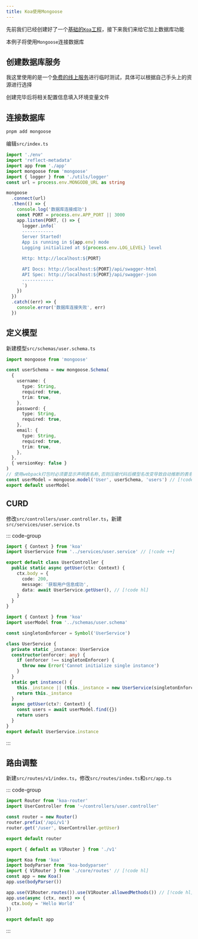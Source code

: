 ```yaml
---
title: Koa使用Mongoose
---
```


先前我们已经创建好了一个[基础的`Koa`工程](./create.md)，接下来我们来给它加上数据库功能

本例子将使用`Mongoose`连接数据库

## 创建数据库服务

我这里使用的是一个[免费的线上服务](https://methodot.com/)进行临时测试，具体可以根据自己手头上的资源进行选择

创建完毕后将相关配置信息填入环境变量文件

## 连接数据库

```sh
pnpm add mongoose
```

编辑`src/index.ts`

```ts
import './env'
import 'reflect-metadata'
import app from './app'
import mongoose from 'mongoose'
import { logger } from './utils/logger'
const url = process.env.MONGODB_URL as string

mongoose
  .connect(url)
  .then(() => {
    console.log('数据库连接成功')
    const PORT = process.env.APP_PORT || 3000
    app.listen(PORT, () => {
      logger.info(`
      ------------
      Server Started!
      App is running in ${app.env} mode
      Logging initialized at ${process.env.LOG_LEVEL} level

      Http: http://localhost:${PORT}

      API Docs: http://localhost:${PORT}/api/swagger-html
      API Spec: http://localhost:${PORT}/api/swagger-json
      ------------
      `)
    })
  })
  .catch((err) => {
    console.error('数据库连接失败', err)
  })
```

## 定义模型

新建模型`src/schemas/user.schema.ts`

```ts
import mongoose from 'mongoose'

const userSchema = new mongoose.Schema(
  {
    username: {
      type: String,
      required: true,
      trim: true,
    },
    password: {
      type: String,
      required: true,
    },
    email: {
      type: String,
      required: true,
      trim: true,
    },
  },
  { versionKey: false }
)
// 使用webpack打包时必须要显示声明表名称,否则压缩代码后模型名改变导致自动推断的表名称跟着改变
const userModel = mongoose.model('User', userSchema, 'users') // [!code hl]
export default userModel
```

## CURD

修改`src/controllers/user.controller.ts`，新建`src/services/user.service.ts`

::: code-group

```ts [user.controller.ts]
import { Context } from 'koa'
import UserService from '../services/user.service' // [!code ++]

export default class UserController {
  public static async getUser(ctx: Context) {
    ctx.body = {
      code: 200,
      message: '获取用户信息成功',
      data: await UserService.getUser(), // [!code hl]
    }
  }
}
```

```ts [user.service.ts]
import { Context } from 'koa'
import userModel from '../schemas/user.schema'

const singletonEnforcer = Symbol('UserService')

class UserService {
  private static _instance: UserService
  constructor(enforcer: any) {
    if (enforcer !== singletonEnforcer) {
      throw new Error('Cannot initialize single instance')
    }
  }
  static get instance() {
    this._instance || (this._instance = new UserService(singletonEnforcer))
    return this._instance
  }
  async getUser(ctx?: Context) {
    const users = await userModel.find({})
    return users
  }
}
export default UserService.instance
```

:::

## 路由调整

新建`src/routes/v1/index.ts`，修改`src/routes/index.ts`和`src/app.ts`

::: code-group

```ts [v1/index.ts]
import Router from 'koa-router'
import UserController from '~/controllers/user.controller'

const router = new Router()
router.prefix('/api/v1')
router.get('/user', UserController.getUser)

export default router
```

```ts [routes/index.ts]
export { default as V1Router } from './v1'
```

```ts [app.ts]
import Koa from 'koa'
import bodyParser from 'koa-bodyparser'
import { V1Router } from './core/routes' // [!code hl]
const app = new Koa()
app.use(bodyParser())

app.use(V1Router.routes()).use(V1Router.allowedMethods()) // [!code hl]
app.use(async (ctx, next) => {
  ctx.body = 'Hello World'
})

export default app
```

:::
